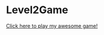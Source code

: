 # Level2Game
<a href="https://github.com/Rettdog/Level2Game/blob/master/NinjoreoRunFile.jar?raw=true">Click here to play my awesome game!</a>
